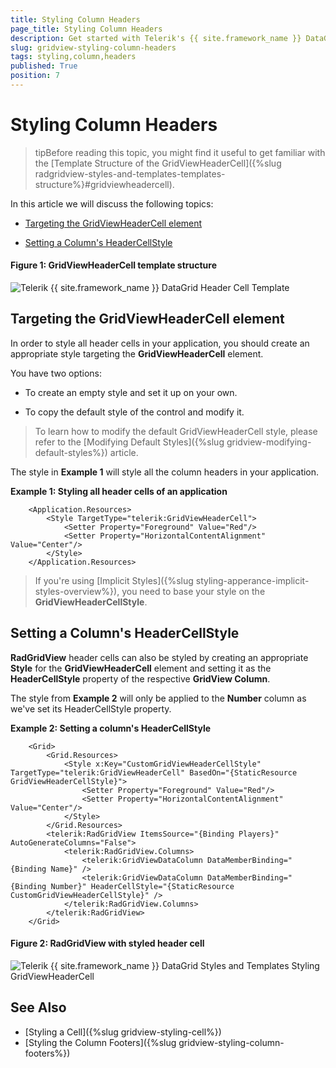 ```yaml
---
title: Styling Column Headers
page_title: Styling Column Headers
description: Get started with Telerik's {{ site.framework_name }} DataGrid and learn how to create an appropriate style targeting the HeaderCell element.
slug: gridview-styling-column-headers
tags: styling,column,headers
published: True
position: 7
---
```


# Styling Column Headers

>tipBefore reading this topic, you might find it useful to get familiar with the [Template Structure of the GridViewHeaderCell]({%slug radgridview-styles-and-templates-templates-structure%}#gridviewheadercell).

In this article we will discuss the following topics:

* [Targeting the GridViewHeaderCell element](#targeting-the-gridviewheadercell-element)

* [Setting a Column's HeaderCellStyle](#setting-a-columns-headercellstyle)

#### __Figure 1: GridViewHeaderCell template structure__

![Telerik {{ site.framework_name }} DataGrid Header Cell Template](images/gridviewheadercell-template.png)

## Targeting the GridViewHeaderCell element

In order to style all header cells in your application, you should create an appropriate style targeting the __GridViewHeaderCell__ element.

You have two options:

* To create an empty style and set it up on your own.

* To copy the default style of the control and modify it.

>To learn how to modify the default GridViewHeaderCell style, please refer to the [Modifying Default Styles]({%slug gridview-modifying-default-styles%}) article.

The style in **Example 1** will style all the column headers in your application.

__Example 1: Styling all header cells of an application__

```XAML
	<Application.Resources>
		<Style TargetType="telerik:GridViewHeaderCell">
			<Setter Property="Foreground" Value="Red"/>
			<Setter Property="HorizontalContentAlignment" Value="Center"/>
		</Style>
	</Application.Resources>
```

>If you're using [Implicit Styles]({%slug styling-apperance-implicit-styles-overview%}), you need to base your style on the __GridViewHeaderCellStyle__.

## Setting a Column's HeaderCellStyle

__RadGridView__ header cells can also be styled by creating an appropriate __Style__ for the **GridViewHeaderCell** element and setting it as the __HeaderCellStyle__ property of the respective __GridView Column__. 

The style from **Example 2** will only be applied to the **Number** column as we've set its HeaderCellStyle property.

__Example 2: Setting a column's HeaderCellStyle__

```XAML
    <Grid>
        <Grid.Resources>
            <Style x:Key="CustomGridViewHeaderCellStyle" TargetType="telerik:GridViewHeaderCell" BasedOn="{StaticResource GridViewHeaderCellStyle}">
                <Setter Property="Foreground" Value="Red"/>
                <Setter Property="HorizontalContentAlignment" Value="Center"/>
            </Style>
        </Grid.Resources>
        <telerik:RadGridView ItemsSource="{Binding Players}" AutoGenerateColumns="False">
            <telerik:RadGridView.Columns>
                <telerik:GridViewDataColumn DataMemberBinding="{Binding Name}" />
                <telerik:GridViewDataColumn DataMemberBinding="{Binding Number}" HeaderCellStyle="{StaticResource CustomGridViewHeaderCellStyle}" />
            </telerik:RadGridView.Columns>
        </telerik:RadGridView>
    </Grid>
```

#### __Figure 2: RadGridView with styled header cell__

![Telerik {{ site.framework_name }} DataGrid Styles and Templates Styling GridViewHeaderCell](images/RadGridView_Styles_and_Templates_Styling_GridViewHeaderCell_03.png)

## See Also

* [Styling a Cell]({%slug gridview-styling-cell%})
* [Styling the Column Footers]({%slug gridview-styling-column-footers%})
